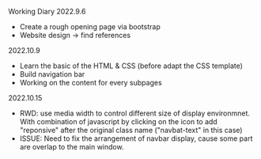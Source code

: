 Working Diary
2022.9.6 
- Create a rough opening page via bootstrap
- Website design -> find references

2022.10.9
- Learn the basic of the HTML & CSS (before adapt the CSS template)
- Build navigation bar
- Working on the content for every subpages

2022.10.15
- RWD: use media width to control different size of display environmnet. With combination of javascript by clicking on the icon to add "reponsive" after the original class name ("navbat-text" in this case)
- ISSUE: Need to fix the arrangement of navbar display, cause some part are overlap to the main window.